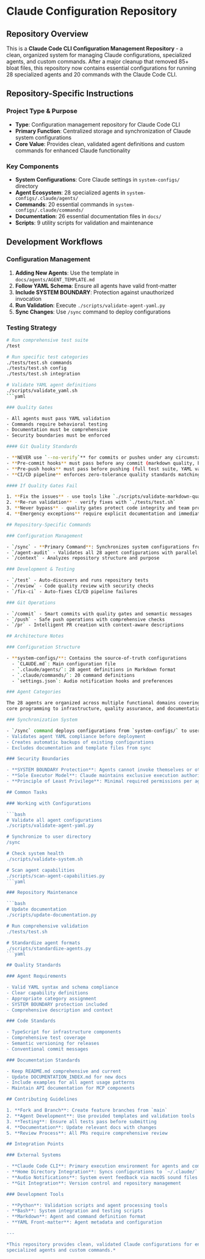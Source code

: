 # Claude Configuration Repository

## Repository Overview

This is a **Claude Code CLI Configuration Management Repository** - a clean, organized system for managing Claude
configurations, specialized agents, and custom commands. After a major cleanup that removed 85+ bloat files, this
repository now contains essential configurations for running 28 specialized agents and 20 commands with the Claude
Code CLI.

## Repository-Specific Instructions

### Project Type & Purpose

- **Type**: Configuration management repository for Claude Code CLI
- **Primary Function**: Centralized storage and synchronization of Claude system configurations
- **Core Value**: Provides clean, validated agent definitions and custom commands for enhanced Claude functionality

### Key Components

- **System Configurations**: Core Claude settings in `system-configs/` directory
- **Agent Ecosystem**: 28 specialized agents in `system-configs/.claude/agents/`
- **Commands**: 20 essential commands in `system-configs/.claude/commands/`
- **Documentation**: 26 essential documentation files in `docs/`
- **Scripts**: 9 utility scripts for validation and maintenance

## Development Workflows

### Configuration Management

1. **Adding New Agents**: Use the template in `docs/agents/AGENT_TEMPLATE.md`
2. **Follow YAML Schema**: Ensure all agents have valid front-matter
3. **Include SYSTEM BOUNDARY**: Protection against unauthorized invocation
4. **Run Validation**: Execute `./scripts/validate-agent-yaml.py`
5. **Sync Changes**: Use `/sync` command to deploy configurations

### Testing Strategy

```bash
# Run comprehensive test suite
/test

# Run specific test categories
./tests/test.sh commands
./tests/test.sh config
./tests/test.sh integration

# Validate YAML agent definitions
./scripts/validate_yaml.sh
```yaml

### Quality Gates

- All agents must pass YAML validation
- Commands require behavioral testing
- Documentation must be comprehensive
- Security boundaries must be enforced

#### Git Quality Standards

- **NEVER use `--no-verify`** for commits or pushes under any circumstances
- **Pre-commit hooks** must pass before any commit (markdown quality, basic tests, security checks)
- **Pre-push hooks** must pass before pushing (full test suite, YAML validation, comprehensive quality gates)
- **CI/CD pipeline** enforces zero-tolerance quality standards matching local hooks

#### If Quality Gates Fail

1. **Fix the issues** - use tools like `./scripts/validate-markdown-quality.sh fix`
2. **Re-run validation** - verify fixes with `./tests/test.sh`
3. **Never bypass** - quality gates protect code integrity and team productivity
4. **Emergency exceptions** require explicit documentation and immediate follow-up

## Repository-Specific Commands

### Configuration Management

- `/sync` - **Primary Command**: Synchronizes system configurations from this repository to `~/.claude/`
- `/agent-audit` - Validates all 28 agent configurations with parallel execution
- `/context` - Analyzes repository structure and purpose

### Development & Testing

- `/test` - Auto-discovers and runs repository tests
- `/review` - Code quality review with security checks
- `/fix-ci` - Auto-fixes CI/CD pipeline failures

### Git Operations

- `/commit` - Smart commits with quality gates and semantic messages
- `/push` - Safe push operations with comprehensive checks
- `/pr` - Intelligent PR creation with context-aware descriptions

## Architecture Notes

### Configuration Structure

- **system-configs/**: Contains the source-of-truth configurations
  - `CLAUDE.md`: Main configuration file
  - `.claude/agents/`: 28 agent definitions in Markdown format
  - `.claude/commands/`: 20 command definitions
  - `settings.json`: Audio notification hooks and preferences

### Agent Categories

The 28 agents are organized across multiple functional domains covering all aspects of software development, from
core programming to infrastructure, quality assurance, and documentation.

### Synchronization System

- `/sync` command deploys configurations from `system-configs/` to user's `~/.claude/` directory
- Validates agent YAML compliance before deployment
- Creates automatic backups of existing configurations
- Excludes documentation and template files from sync

### Security Boundaries

- **SYSTEM BOUNDARY Protection**: Agents cannot invoke themselves or other agents
- **Sole Executor Model**: Claude maintains exclusive execution authority
- **Principle of Least Privilege**: Minimal required permissions per agent

## Common Tasks

### Working with Configurations

```bash
# Validate all agent configurations
./scripts/validate-agent-yaml.py

# Synchronize to user directory
/sync

# Check system health
./scripts/validate-system.sh

# Scan agent capabilities
./scripts/scan-agent-capabilities.py
```yaml

### Repository Maintenance

```bash
# Update documentation
./scripts/update-documentation.py

# Run comprehensive validation
./tests/test.sh

# Standardize agent formats
./scripts/standardize-agents.py
```yaml

## Quality Standards

### Agent Requirements

- Valid YAML syntax and schema compliance
- Clear capability definitions
- Appropriate category assignment
- SYSTEM BOUNDARY protection included
- Comprehensive description and context

### Code Standards

- TypeScript for infrastructure components
- Comprehensive test coverage
- Semantic versioning for releases
- Conventional commit messages

### Documentation Standards

- Keep README.md comprehensive and current
- Update DOCUMENTATION_INDEX.md for new docs
- Include examples for all agent usage patterns
- Maintain API documentation for MCP components

## Contributing Guidelines

1. **Fork and Branch**: Create feature branches from `main`
2. **Agent Development**: Use provided templates and validation tools
3. **Testing**: Ensure all tests pass before submitting
4. **Documentation**: Update relevant docs with changes
5. **Review Process**: All PRs require comprehensive review

## Integration Points

### External Systems

- **Claude Code CLI**: Primary execution environment for agents and commands
- **Home Directory Integration**: Syncs configurations to `~/.claude/` for global access
- **Audio Notifications**: System event feedback via macOS sound files
- **Git Integration**: Version control and repository management

### Development Tools

- **Python**: Validation scripts and agent processing tools
- **Bash**: System integration and testing scripts
- **Markdown**: Agent and command definition format
- **YAML Front-matter**: Agent metadata and configuration

---

*This repository provides clean, validated Claude configurations for enhanced development workflows through
specialized agents and custom commands.*
